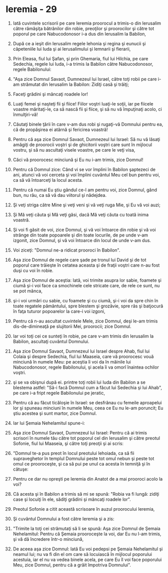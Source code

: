 # Ieremia - 29

1. Iată cuvintele scrisorii pe care Ieremia proorocul a trimis-o din Ierusalim către rămăşiţa bătrânilor din robie, preoţilor şi proorocilor şi către tot poporul pe care Nabucodonosor i-a dus din Ierusalim la Babilon, 

2. După ce a ieşit din Ierusalim regele Iehonia şi regina şi eunucii şi căpeteniile lui Iuda şi ai Ierusalimului şi lemnarii şi fierarii, 

3. Prin Eleasa, fiul lui Şafan, şi prin Ghemaria, fiul lui Hilchia, pe care Sedechia, regele lui Iuda, i-a trimis la Babilon către Nabucodonosor, regele Babilonului: 

4. "Aşa zice Domnul Savaot, Dumnezeul lui Israel, către toţi robii pe care i-am strămutat din Ierusalim la Babilon: Zidiţi casă şi trăiţi; 

5. Faceţi grădini şi mâncaţi roadele lor! 

6. Luaţi femei şi naşteţi fii şi fiice! Fiilor voştri luaţi-le soţii, iar pe fiicele voastre măritaţi-le, ca să nască fii şi fiice, şi să nu vă împuţinaţi acolo, ci înmulţiri-vă! 

7. Căutaţi binele ţării în care v-am dus robi şi rugaţi-vă Domnului pentru ea, că de propăşirea ei atârnă şi fericirea voastră! 

8. Pentru că aşa zice Domnul Savaot, Dumnezeul lui Israel: Să nu vă lăsaţi amăgiţi de proorocii voştri şi de ghicitorii voştri care sunt în mijlocul vostru, şi să nu ascultaţi visele voastre, pe care le veţi visa, 

9. Căci vă proorocesc minciună şi Eu nu i-am trimis, zice Domnul! 

10. Pentru că Domnul zice: Când vi se vor împlini în Babilon şaptezeci de ani, atunci vă voi cerceta şi voi împlini cuvântul Meu cel bun pentru voi, ca să vă întoarceţi la locul acesta. 

11. Pentru că numai Eu ştiu gândul ce-l am pentru voi, zice Domnul, gând bun, nu rău, ca să vă dau viitorul şi nădejdea. 

12. Şi veţi striga către Mine şi veţi veni şi vă veţi ruga Mie, şi Eu vă voi auzi; 

13. Şi Mă veţi căuta şi Mă veţi găsi, dacă Mă veţi căuta cu toată inima voastră. 

14. Şi voi fi găsit de voi, zice Domnul, şi vă voi întoarce din robie şi vă voi strânge din toate popoarele şi din toate locurile, de pe unde v-am izgonit, zice Domnul, şi vă voi întoarce din locul de unde v-am dus. 

15. Voi ziceţi: "Domnul ne-a ridicat prooroci în Babilon". 

16. Aşa zice Domnul de regele care şade pe tronul lui David şi de tot poporul care trăieşte în cetatea aceasta şi de fraţii voştri care n-au fost duşi cu voi în robie. 

17. Aşa zice Domnul de aceştia: Iată, voi trimite asupra lor sabie, foamete şi ciumă şi-i voi face ca smochinele cele stricate care, de rele ce sunt, nu se pot mânca, 

18. şi-i voi urmări cu sabie, cu foamete şi cu ciumă, şi-i voi da spre chin în toate regatele pământului, spre blestem şi grozăvie, spre râs şi batjocură în faţa tuturor popoarelor la care-i voi izgoni, 

19. Pentru că n-au ascultat cuvintele Mele, zice Domnul, deşi le-am trimis dis-de-dimineaţă pe slujitorii Mei, proorocii; zice Domnul. 

20. Iar voi toţi cei ce sunteţi în robie, pe care v-am trimis din Ierusalim la Babilon, ascultaţi cuvântul Domnului. 

21. Aşa zice Domnul Savaot, Dumnezeul lui Israel despre Ahab, fiul lui Colaia şi despre Sedechia, fiul lui Maaseia, care vă proorocesc vouă minciună în numele Meu: pe aceştia îi voi da în mâinile lui Nabucodonosor, regele Babilonului, şi acela îi va omorî înaintea ochilor voştri. 

22. şi se va obişnui după ei. printre toţi robii lui Iuda din Babilon a se blestema astfel: "Să-i facă Domnul cum a făcut lui Sedechia şi lui Ahab", pe care i-a fript regele Babilonului pe jeratic, 

23. Pentru că au făcut ticăloşie în Israel: se desfrânau cu femeile aproapelui lor şi spuneau minciuni în numele Meu, ceea ce Eu nu le-am poruncit; Eu ştiu acestea şi sunt martor, zice Domnul. 

24. Iar lui Şemaia Nehelamitul spune-i: 

25. Aşa zice Domnul Savaot, Dumnezeul lui Israel: Pentru că ai trimis scrisori în numele tău către tot poporul cel din Ierusalim şi către preotul Sofonie, fiul lui Maaseia, şi către toţi preoţii şi ai scris: 

26. "Domnul te-a pus preot în locul preotului Iehoiada, ca să fii supraveghetor în templul Domnului peste tot omul nebun şi peste tot omul ce prooroceşte, şi ca să pui pe unul ca acesta în temniţă şi în cătuşe: 

27. Pentru ce dar nu opreşti pe Ieremia din Anatot de a mai prooroci acolo la voi? 

28. Că acesta şi în Babilon a trimis să mi se spună: "Robia va fi lungă: zidiţi case şi locuiţi în ele, sădiţi grădini şi mâncaţi roadele lor". 

29. Preotul Sofonie a citit această scrisoare în auzul proorocului Ieremia, 

30. Şi cuvântul Domnului a fost către Ieremia şi a zis: 

31. "Trimite la toţi cei strămutaţi să li se spună: Aşa zice Domnul de Şemaia Nehelamitul: Pentru că Şemaia prooroceşte la voi, dar Eu nu l-am trimis, şi vă dă încredere într-o minciună, 

32. De aceea aşa zice Domnul: Iată Eu voi pedepsi pe Şemaia Nehelamitul şi neamul lui; nu va fi din el om care să locuiască în mijlocul poporului acestuia, iar el nu va vedea binele acela, pe care Eu îl voi face poporului Meu, zice Domnul, pentru că a grăit împotriva Domnului". 

